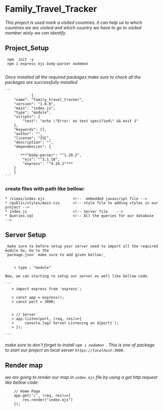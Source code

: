 # Family_Travel_Tracker

_This project is used mark a visited countries. it can help us to which countries we are visited and which country we have to go to visited member wisly we can identify_.

## Project_Setup

```
 npm  init -y  
 npm i express ejs body-parser nodemon
 
```
_Once installed all the required packages make sure to check all the packages are successfully installed_

    ```
                {
        "name": "family_travel_tracker",
        "version": "1.0.0",
        "main": "index.js",
        "type": "module",
        "scripts": {
            "test": "echo \"Error: no test specified\" && exit 1"
        },
        "keywords": [],
        "author": "",
        "license": "ISC",
        "description": "",
        "dependencies": {

           ***"body-parser": "^1.20.2",         
            "ejs": "^3.1.10",
            "express": "^4.19.2"*** 
        }
        }
    ```

### create files with path like bellow:

    * /views/index.ejs             <!--  embedded javascript file -->
    * /public/styles/main.css      <!-- style file to adding styles in our project -->
    * index.js                     <!-- Server file    -->
    * Queries.sql                  <!-- All the queries for our database  -->

## Server Setup

    _make sure to before setup your server need to import all the required module So, Go to the 
    `package.json` make sure to add given bellow:_

    
        > type : "module"

    Now, we can starting ro setup our server as well like bellow code.

    ```
       > import express from 'express';

       > const app = express();
       > const port = 3000;


       > // Server 
       > app.listen(port, (req, res)=>{
       >     console.log(`Server Listening on ${port}`);
       > });

    ```

_make sure to don't forget to install `npm i nodemon `. This is one of  package to start our project on local server `https://localhost:3000`._


## Render map
_we are going to render our map in `index.ejs` file by using a get http request like bellow code:_

```
    // Home Page
    app.get('/', (req, res)=>{
        res.render("index.ejs")
    });

```

